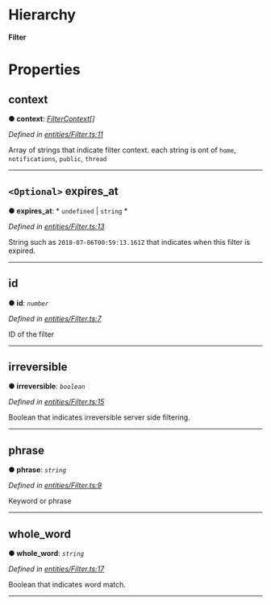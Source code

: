 

# Hierarchy

**Filter**

# Properties

<a id="context"></a>

##  context

**● context**: *[FilterContext](../modules/_entities_filter_.md#filtercontext)[]*

*Defined in [entities/Filter.ts:11](https://github.com/lagunehq/core/blob/31cfc86/src/entities/Filter.ts#L11)*

Array of strings that indicate filter context. each string is ont of `home`, `notifications`, `public`, `thread`

___
<a id="expires_at"></a>

## `<Optional>` expires_at

**● expires_at**: * `undefined` &#124; `string`
*

*Defined in [entities/Filter.ts:13](https://github.com/lagunehq/core/blob/31cfc86/src/entities/Filter.ts#L13)*

String such as `2018-07-06T00:59:13.161Z` that indicates when this filter is expired.

___
<a id="id"></a>

##  id

**● id**: *`number`*

*Defined in [entities/Filter.ts:7](https://github.com/lagunehq/core/blob/31cfc86/src/entities/Filter.ts#L7)*

ID of the filter

___
<a id="irreversible"></a>

##  irreversible

**● irreversible**: *`boolean`*

*Defined in [entities/Filter.ts:15](https://github.com/lagunehq/core/blob/31cfc86/src/entities/Filter.ts#L15)*

Boolean that indicates irreversible server side filtering.

___
<a id="phrase"></a>

##  phrase

**● phrase**: *`string`*

*Defined in [entities/Filter.ts:9](https://github.com/lagunehq/core/blob/31cfc86/src/entities/Filter.ts#L9)*

Keyword or phrase

___
<a id="whole_word"></a>

##  whole_word

**● whole_word**: *`string`*

*Defined in [entities/Filter.ts:17](https://github.com/lagunehq/core/blob/31cfc86/src/entities/Filter.ts#L17)*

Boolean that indicates word match.

___

